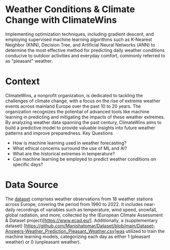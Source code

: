 # Weather Conditions & Climate Change with ClimateWins
Implementing optimization techniques, including gradient descent, and employing supervised machine learning algorithms such as K-Nearest Neighbor (KNN), Decision Tree, and Artificial Neural Networks (ANN) to determine the most effective method for predicting daily weather conditions conducive to outdoor activities and everyday comfort, commonly referred to as "pleasant" weather.
# Context
ClimateWins, a nonprofit organization, is dedicated to tackling the challenges of climate change, with a focus on the rise of extreme weather events across mainland Europe over the past 10 to 20 years. The organization recognizes the potential of advanced tools like machine learning in predicting and mitigating the impacts of these weather extremes. By analyzing weather data spanning the past century, ClimateWins aims to build a predictive model to provide valuable insights into future weather patterns and improve preparedness.
Key Questions
* How is machine learning used in weather forecasting?
* What ethical concerns surround the use of ML and AI?
* What are the historical extremes in temperature?
* Can machine learning be employed to predict weather conditions on specific days?
# Data Source
The [dataset](https://github.com/Manishatomar/Dataset/blob/main/Dataset-weather-prediction-dataset-processed.csv) comprises weather observations from 18 weather stations across Europe, covering the period from 1960 to 2022. It includes near-daily recordings of variables such as temperature, wind speed, snowfall, global radiation, and more, collected by the (European Climate Assessment & Dataset project)[https://www.ecad.eu/]. Additionally, a (supplementary dataset) [https://github.com/Manishatomar/Dataset/blob/main/Dataset-Answers-Weather_Prediction_Pleasant_Weather.csv]was utilized to train the machine learning models, categorizing each day as either 1 (pleasant weather) or 0 (unpleasant weather).
